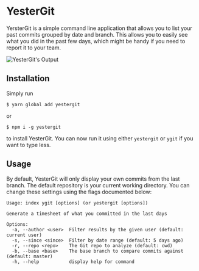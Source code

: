 # YesterGit

YersterGit is a simple command line application that allows you to list your past
commits grouped by date and branch. This allows you to easily see what you did in
the past few days, which might be handy if you need to report it to your team.

![YesterGit's Output](https://i.imgur.com/s8YKqbk.png)

## Installation

Simply run

```shell
$ yarn global add yestergit
```

or

```shell
$ npm i -g yestergit
```

to install YesterGit. You can now run it using either `yestergit` or `ygit` if you
want to type less.

## Usage

By default, YesterGit will only display your own commits from the last branch. The
default repository is your current working directory. You can change these settings
using the flags documented below:

```
Usage: index ygit [options] (or yestergit [options])

Generate a timesheet of what you committed in the last days

Options:
  -a, --author <user>  Filter results by the given user (default: current user)
  -s, --since <since>  Filter by date range (default: 5 days ago)
  -r, --repo <repo>    The Git repo to analyze (default: cwd)
  -b, --base <base>    The base branch to compare commits against (default: master)
  -h, --help           display help for command
```